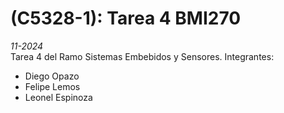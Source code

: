 # (C5328-1): Tarea 4 BMI270
_11-2024_  
Tarea 4 del Ramo Sistemas Embebidos y Sensores.
Integrantes: 
- Diego Opazo
- Felipe Lemos
- Leonel Espinoza